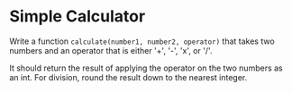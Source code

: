 # Simple Calculator

Write a function `calculate(number1, number2, operator)` that takes two numbers and an operator that is either '+', '-', 'x', or '/'.

It should return the result of applying the operator on the two numbers as an int.
For division, round the result down to the nearest integer.
